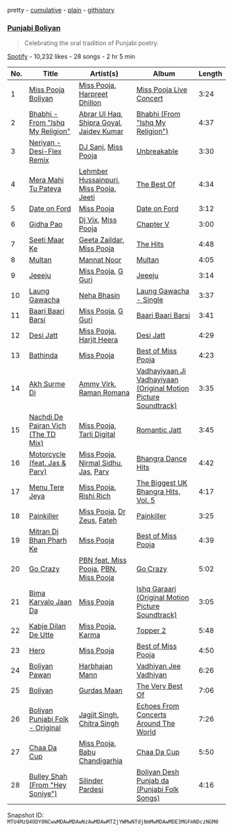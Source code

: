 pretty - [cumulative](/playlists/cumulative/37i9dQZF1DWYvgG8eEwPaP.md) - [plain](/playlists/plain/37i9dQZF1DWYvgG8eEwPaP) - [githistory](https://github.githistory.xyz/mackorone/spotify-playlist-archive/blob/main/playlists/plain/37i9dQZF1DWYvgG8eEwPaP)

### [Punjabi Boliyan](https://open.spotify.com/playlist/37i9dQZF1DWYvgG8eEwPaP)

> Celebrating the oral tradition of Punjabi poetry.

[Spotify](https://open.spotify.com/user/spotify) - 10,232 likes - 28 songs - 2 hr 5 min

| No. | Title | Artist(s) | Album | Length |
|---|---|---|---|---|
| 1 | [Miss Pooja Boliyan](https://open.spotify.com/track/63WDd7WkGGL9U6J8Twv8sp) | [Miss Pooja](https://open.spotify.com/artist/0DyXyd0D6fMUsuD6yONANx), [Harpreet Dhillon](https://open.spotify.com/artist/0klsZtxmRjSb2bUYbwkX8V) | [Miss Pooja Live Concert](https://open.spotify.com/album/4GY1LddIWZ7m4Ku06PcN5W) | 3:24 |
| 2 | [Bhabhi \- From "Ishq My Religion"](https://open.spotify.com/track/1scZ5UKdbOv8XBtVH7c43V) | [Abrar Ul Haq](https://open.spotify.com/artist/5Z1MqXZgG3ooTyK3oqQVpw), [Shipra Goyal](https://open.spotify.com/artist/7gOZcXPfLtLbFgUyHGV7cZ), [Jaidev Kumar](https://open.spotify.com/artist/3jFf4UnboFrqsHZA8qBkH8) | [Bhabhi \(From "Ishq My Religion"\)](https://open.spotify.com/album/3PSh4IapNx8UAzagdJ8UYT) | 4:37 |
| 3 | [Neriyan \- Desi\-Flex Remix](https://open.spotify.com/track/2qeOC4INMJQTGTxBxOH8Li) | [DJ Sanj](https://open.spotify.com/artist/1kfqHPfj8yygKGMD3NrDE5), [Miss Pooja](https://open.spotify.com/artist/0DyXyd0D6fMUsuD6yONANx) | [Unbreakable](https://open.spotify.com/album/0iMtL5czlwziTmdnEe7v2A) | 3:30 |
| 4 | [Mera Mahi Tu Pateya](https://open.spotify.com/track/7LfMSGFnFIsEXl0qrCOns9) | [Lehmber Hussainpuri](https://open.spotify.com/artist/7w4cOzDZ5rfomlKHfunmbV), [Miss Pooja](https://open.spotify.com/artist/0DyXyd0D6fMUsuD6yONANx), [Jeeti](https://open.spotify.com/artist/0yqLAqvEr9ZXO4faQUObL9) | [The Best Of](https://open.spotify.com/album/4qQpcuOPa0gf9u5FMfmCSe) | 4:34 |
| 5 | [Date on Ford](https://open.spotify.com/track/3vpVc8rECvMxRZfeeYH41k) | [Miss Pooja](https://open.spotify.com/artist/0DyXyd0D6fMUsuD6yONANx) | [Date on Ford](https://open.spotify.com/album/10HZwOxWii41Fz0eNgetaW) | 3:12 |
| 6 | [Gidha Pao](https://open.spotify.com/track/1BkrWeaFsiMEoe00xoMPHc) | [Dj Vix](https://open.spotify.com/artist/5C2hod2OHi2TpmWG4XNQjS), [Miss Pooja](https://open.spotify.com/artist/0DyXyd0D6fMUsuD6yONANx) | [Chapter V](https://open.spotify.com/album/29rY1iTeNob4RkzjILu5gA) | 3:00 |
| 7 | [Seeti Maar Ke](https://open.spotify.com/track/7Lxu1B5i37iGvdHzyKdAGy) | [Geeta Zaildar](https://open.spotify.com/artist/78rdC4FvVaOJmEgfjlUi4a), [Miss Pooja](https://open.spotify.com/artist/0DyXyd0D6fMUsuD6yONANx) | [The Hits](https://open.spotify.com/album/0yas287pCP4F1yxKEpPV1f) | 4:48 |
| 8 | [Multan](https://open.spotify.com/track/2Qr6caRtWpQitY0t7qjsxi) | [Mannat Noor](https://open.spotify.com/artist/0TxBLummgAxRkxn21HrLDp) | [Multan](https://open.spotify.com/album/0QQwhLBFDqjzMiWYcQaiNi) | 4:05 |
| 9 | [Jeeeju](https://open.spotify.com/track/2X0CK20cwcI3S8ClixLVH4) | [Miss Pooja](https://open.spotify.com/artist/0DyXyd0D6fMUsuD6yONANx), [G Guri](https://open.spotify.com/artist/1wyLADmnHMGhDbTEOcGrwA) | [Jeeeju](https://open.spotify.com/album/2BBsCBoZkjzoqzlfyYOf0g) | 3:14 |
| 10 | [Laung Gawacha](https://open.spotify.com/track/7mgGEXpbBMCOHgIUqdfARm) | [Neha Bhasin](https://open.spotify.com/artist/4E5oyNFcB3uXLkLdjYmP9Z) | [Laung Gawacha \- Single](https://open.spotify.com/album/1mO4qPhqz1SPVTgvHve7ak) | 3:37 |
| 11 | [Baari Baari Barsi](https://open.spotify.com/track/60Ne3aGDgfPayz36USh52x) | [Miss Pooja](https://open.spotify.com/artist/0DyXyd0D6fMUsuD6yONANx), [G Guri](https://open.spotify.com/artist/1wyLADmnHMGhDbTEOcGrwA) | [Baari Baari Barsi](https://open.spotify.com/album/6n1Ut1hOzm9i2TFfEziYGQ) | 3:41 |
| 12 | [Desi Jatt](https://open.spotify.com/track/02utvJ5kGIQJbOJdK3WxDF) | [Miss Pooja](https://open.spotify.com/artist/0DyXyd0D6fMUsuD6yONANx), [Harjit Heera](https://open.spotify.com/artist/1QpZEY5zY0BplCb4m150fX) | [Desi Jatt](https://open.spotify.com/album/2T5qWHzjDyn8Ha3qUvLVbj) | 4:29 |
| 13 | [Bathinda](https://open.spotify.com/track/3PXMOjduIIgqtEKCa9JEML) | [Miss Pooja](https://open.spotify.com/artist/0DyXyd0D6fMUsuD6yONANx) | [Best of Miss Pooja](https://open.spotify.com/album/7KOSz005q6xlD4bfCKcSw0) | 4:23 |
| 14 | [Akh Surme Di](https://open.spotify.com/track/0CQfzve7uGmOSWjAsQSZSe) | [Ammy Virk](https://open.spotify.com/artist/2RlWC7XKizSOsZ8F3uGi59), [Raman Romana](https://open.spotify.com/artist/7mJ4nj92W37kxFUmTZXpbv) | [Vadhayiyaan Ji Vadhayiyaan \(Original Motion Picture Soundtrack\)](https://open.spotify.com/album/200xbCAhb4tXcR8UWOkz8p) | 3:35 |
| 15 | [Nachdi De Pairan Vich \(The TD Mix\)](https://open.spotify.com/track/37Jyck288MWxC42kimJTf7) | [Miss Pooja](https://open.spotify.com/artist/0DyXyd0D6fMUsuD6yONANx), [Tarli Digital](https://open.spotify.com/artist/3HnnQuxIRLSc69XMDesEbr) | [Romantic Jatt](https://open.spotify.com/album/0AWuL0QXKaLRjh0WwndvgL) | 3:45 |
| 16 | [Motorcycle \(feat\. Jas & Parv\)](https://open.spotify.com/track/3FCM9ml9B68NohWFkHTBBC) | [Miss Pooja](https://open.spotify.com/artist/0DyXyd0D6fMUsuD6yONANx), [Nirmal Sidhu](https://open.spotify.com/artist/5WhL0sP8YGFIVZmbSVZsMD), [Jas](https://open.spotify.com/artist/5KuD9S59fTMTIaDRDIFme2), [Parv](https://open.spotify.com/artist/71j4xwlyEnBQ92JgCXJe2i) | [Bhangra Dance Hits](https://open.spotify.com/album/1ZQKNF5ON8Ihz1YWgXF7QK) | 4:42 |
| 17 | [Menu Tere Jeya](https://open.spotify.com/track/7oojiUzsQZz52EC36joBzT) | [Miss Pooja](https://open.spotify.com/artist/0DyXyd0D6fMUsuD6yONANx), [Rishi Rich](https://open.spotify.com/artist/2DpITTpb4v5SQtB3iA4A44) | [The Biggest UK Bhangra Hits, Vol\. 5](https://open.spotify.com/album/3cQ7UsnZzJI9NY2FLi8Dr8) | 4:17 |
| 18 | [Painkiller](https://open.spotify.com/track/133oRYe55wNjNVFsB6fpcM) | [Miss Pooja](https://open.spotify.com/artist/0DyXyd0D6fMUsuD6yONANx), [Dr Zeus](https://open.spotify.com/artist/1zrFFDzoE9XXyjEqqgDpMm), [Fateh](https://open.spotify.com/artist/1t44XSPiW7z8PebleCo7uP) | [Painkiller](https://open.spotify.com/album/7j6alVyEZyVi34VsBEXQU9) | 3:25 |
| 19 | [Mitran Di Bhan Pharh Ke](https://open.spotify.com/track/6ZTlIOLbOEX8Pp1A4DQyXA) | [Miss Pooja](https://open.spotify.com/artist/0DyXyd0D6fMUsuD6yONANx) | [Best of Miss Pooja](https://open.spotify.com/album/7KOSz005q6xlD4bfCKcSw0) | 4:39 |
| 20 | [Go Crazy](https://open.spotify.com/track/2UWwYNUvpSUt9TswL2PnoP) | [PBN feat\. Miss Pooja](https://open.spotify.com/artist/6S8WjXM62zxBkAmNDNf8c2), [PBN](https://open.spotify.com/artist/0VzfZ6oTUwavynHoN4Uuxf), [Miss Pooja](https://open.spotify.com/artist/0DyXyd0D6fMUsuD6yONANx) | [Go Crazy](https://open.spotify.com/album/5f2JoCISsqCwYbU5jA3JNR) | 5:02 |
| 21 | [Bima Karvalo Jaan Da](https://open.spotify.com/track/1yZYTLyxkFIO36sOciszWZ) | [Miss Pooja](https://open.spotify.com/artist/0DyXyd0D6fMUsuD6yONANx) | [Ishq Garaari \(Original Motion Picture Soundtrack\)](https://open.spotify.com/album/0E3MzPed0qjRl1nDsSfLfH) | 3:05 |
| 22 | [Kabje Dilan De Utte](https://open.spotify.com/track/0oCs10Oiv3cYIWJroRX8b5) | [Miss Pooja](https://open.spotify.com/artist/0DyXyd0D6fMUsuD6yONANx), [Karma](https://open.spotify.com/artist/4Ob3TujwOSI66XNXNnRFgo) | [Topper 2](https://open.spotify.com/album/5WdMXD6hfOtFXkqv2gdnW3) | 5:48 |
| 23 | [Hero](https://open.spotify.com/track/4rSS0Kijdp54ZKIu3mnVhx) | [Miss Pooja](https://open.spotify.com/artist/0DyXyd0D6fMUsuD6yONANx) | [Best of Miss Pooja](https://open.spotify.com/album/7KOSz005q6xlD4bfCKcSw0) | 4:50 |
| 24 | [Boliyan Pawan](https://open.spotify.com/track/4kubMMoSAEH8bV6UW0cb6W) | [Harbhajan Mann](https://open.spotify.com/artist/6NhiWVGtq25QmacOUbTXKf) | [Vadhiyan Jee Vadhiyan](https://open.spotify.com/album/2EWn5S5AWvWycIdT5i58FM) | 6:26 |
| 25 | [Boliyan](https://open.spotify.com/track/5FEeDDrfetiUrWDTT6pI1K) | [Gurdas Maan](https://open.spotify.com/artist/3ttzOzBpRWRBzhn6thqhdT) | [The Very Best Of](https://open.spotify.com/album/3OyG3px0xOAfvJ5pG2XlZm) | 7:06 |
| 26 | [Boliyan Punjabi Folk \- Original](https://open.spotify.com/track/3EMia99ufXkqIuf50FcdO9) | [Jagjit Singh](https://open.spotify.com/artist/2ijWbN5KykTYiBoVmhzCTU), [Chitra Singh](https://open.spotify.com/artist/6pDga1iElP4dCa4S5bYvoo) | [Echoes From Concerts Around The World](https://open.spotify.com/album/0Ke9Tb9HdVi5F7t4rq0K8Q) | 7:26 |
| 27 | [Chaa Da Cup](https://open.spotify.com/track/2MselOrG2fXw4Xn892BjEd) | [Miss Pooja](https://open.spotify.com/artist/0DyXyd0D6fMUsuD6yONANx), [Babu Chandigarhia](https://open.spotify.com/artist/2chDSHehyzR81P7jIxq2nB) | [Chaa Da Cup](https://open.spotify.com/album/7JHWNvdpjjjLVYFu0GyOWp) | 5:50 |
| 28 | [Bulley Shah \(From "Hey Soniye"\)](https://open.spotify.com/track/7coAqNcFx6Z733SiOe7TvW) | [Silinder Pardesi](https://open.spotify.com/artist/7DAQ0MYm1LQ00GbF7OrtZO) | [Boliyan Desh Punjab da \(Punjabi Folk Songs\)](https://open.spotify.com/album/0Z3yTM1ByXqXkYvP4uqUCx) | 4:16 |

Snapshot ID: `MTU4MzQ4ODY0NCwwMDAwMDAwNzAwMDAwMTZjYWMwNTdjNmMwMDAwMDE3MGFmNDczNGM0`